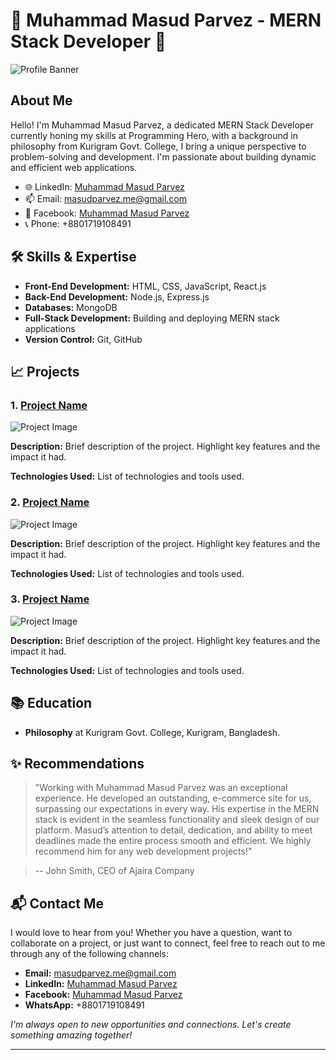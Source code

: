 # 🌟 Muhammad Masud Parvez - MERN Stack Developer 🌟

![Profile Banner](https://www.logicraysacademy.com/blog/wp-content/uploads/2023/05/MVM1-1.png)

## About Me
Hello! I'm Muhammad Masud Parvez, a dedicated MERN Stack Developer currently honing my skills at Programming Hero, with a background in philosophy from Kurigram Govt. College, I bring a unique perspective to problem-solving and development. I'm passionate about building dynamic and efficient web applications.

- 🌐 LinkedIn: [Muhammad Masud Parvez](https://www.linkedin.com/in/muhammadmasudparvez/)
- 📫 Email: [masudparvez.me@gmail.com](mailto:masudparvez.me@gmail.com)
- 💼 Facebook: [Muhammad Masud Parvez](https://www.facebook.com/MuhammadMasudPaarvez)
- 📞 Phone: +8801719108491

## 🛠 Skills & Expertise
- **Front-End Development:** HTML, CSS, JavaScript, React.js
- **Back-End Development:** Node.js, Express.js
- **Databases:** MongoDB
- **Full-Stack Development:** Building and deploying MERN stack applications
- **Version Control:** Git, GitHub

## 📈 Projects
### 1. [Project Name](https://github.com/MuhammadMasudParvez/project1)
![Project Image](url_to_project_image)

**Description:** Brief description of the project. Highlight key features and the impact it had.

**Technologies Used:** List of technologies and tools used.

### 2. [Project Name](https://github.com/MuhammadMasudParvez/project2)
![Project Image](url_to_project_image)

**Description:** Brief description of the project. Highlight key features and the impact it had.

**Technologies Used:** List of technologies and tools used.

### 3. [Project Name](https://github.com/MuhammadMasudParvez/project3)
![Project Image](url_to_project_image)

**Description:** Brief description of the project. Highlight key features and the impact it had.

**Technologies Used:** List of technologies and tools used.

## 📚 Education
- **Philosophy** at Kurigram Govt. College, Kurigram, Bangladesh.

## ✨ Recommendations
> "Working with Muhammad Masud Parvez was an exceptional experience. He developed an outstanding, e-commerce site for us, surpassing our expectations in every way. His expertise in the MERN stack is evident in the seamless functionality and sleek design of our platform. Masud’s attention to detail, dedication, and ability to meet deadlines made the entire process smooth and efficient. We highly recommend him for any web development projects!"

> -- John Smith, CEO of Ajaira Company

## 📬 Contact Me

I would love to hear from you! Whether you have a question, want to collaborate on a project, or just want to connect, feel free to reach out to me through any of the following channels:

- **Email:** [masudparvez.me@gmail.com](mailto:masudparvez.me@gmail.com)
- **LinkedIn:** [Muhammad Masud Parvez](https://www.linkedin.com/in/muhammadmasudparvez/)
- **Facebook:** [Muhammad Masud Parvez](https://www.facebook.com/MuhammadMasudPaarvez)
- **WhatsApp:** +8801719108491

*I'm always open to new opportunities and connections. Let's create something amazing together!*


---
